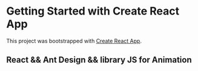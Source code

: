 # Getting Started with Create React App

This project was bootstrapped with [Create React App](https://github.com/facebook/create-react-app).

## React && Ant Design && library JS for Animation






